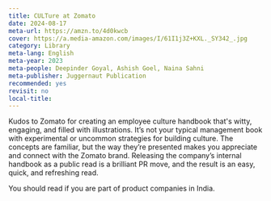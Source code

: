 ```yaml
---
title: CULTure at Zomato
date: 2024-08-17
meta-url: https://amzn.to/4d0kwcb
cover: https://a.media-amazon.com/images/I/61I1j3Z+KXL._SY342_.jpg
category: Library
meta-lang: English
meta-year: 2023
meta-people: Deepinder Goyal, Ashish Goel, Naina Sahni
meta-publisher: Juggernaut Publication
recommended: yes
revisit: no
local-title:
---
```

Kudos to Zomato for creating an employee culture handbook that's witty, engaging, and filled with illustrations. It’s not your typical management book with experimental or uncommon strategies for building culture. The concepts are familiar, but the way they’re presented makes you appreciate and connect with the Zomato brand. Releasing the company’s internal handbook as a public read is a brilliant PR move, and the result is an easy, quick, and refreshing read.

You should read if you are part of product companies in India.